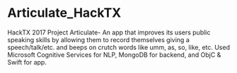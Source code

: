 # Articulate_HackTX
HackTX 2017 Project
Articulate- An app that improves its users public speaking skills by allowing them to record themselves giving a speech/talk/etc. and beeps on crutch words like umm, as, so, like, etc. 
Used Microsoft Cognitive Services for NLP, MongoDB for backend, and ObjC & Swift for app. 

